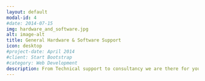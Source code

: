 ```yaml
---
layout: default
modal-id: 4
#date: 2014-07-15
img: hardware_and_software.jpg
alt: image-alt
title: General Hardware & Software Support
icon: desktop
#project-date: April 2014
#client: Start Bootstrap
#category: Web Development
description: From Technical support to consultancy we are there for you.
---
```

